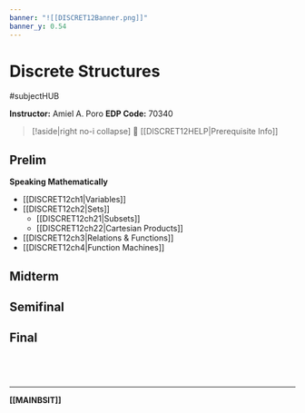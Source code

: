 ```yaml
---
banner: "![[DISCRET12Banner.png]]"
banner_y: 0.54
---
```

# Discrete Structures
#subjectHUB 

**Instructor:** Amiel A. Poro
**EDP Code:** 70340

>[!aside|right no-i collapse]
> 🔸 [[DISCRET12HELP|Prerequisite Info]]
## Prelim
**Speaking Mathematically**
- [[DISCRET12ch1|Variables]]
- [[DISCRET12ch2|Sets]]
	- [[DISCRET12ch21|Subsets]]
	- [[DISCRET12ch22|Cartesian Products]]
- [[DISCRET12ch3|Relations & Functions]]
- [[DISCRET12ch4|Function Machines]]

## Midterm

## Semifinal

## Final

<br>

# 
---
**[[MAINBSIT]]**